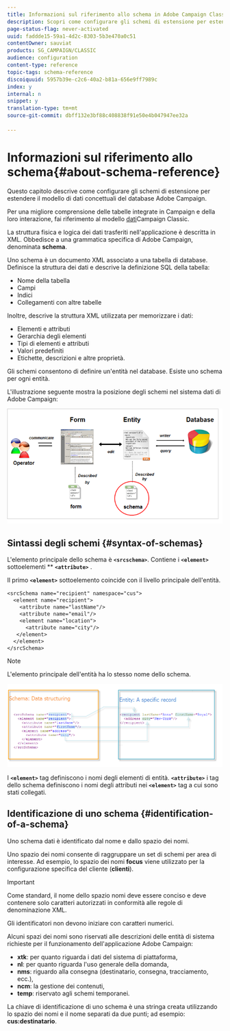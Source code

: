 ```yaml
---
title: Informazioni sul riferimento allo schema in Adobe Campaign Classic
description: Scopri come configurare gli schemi di estensione per estendere il modello di dati concettuali del database Adobe Campaign Classic.
page-status-flag: never-activated
uuid: faddde15-59a1-4d2c-8303-5b3e470a0c51
contentOwner: sauviat
products: SG_CAMPAIGN/CLASSIC
audience: configuration
content-type: reference
topic-tags: schema-reference
discoiquuid: 5957b39e-c2c6-40a2-b81a-656e9ff7989c
index: y
internal: n
snippet: y
translation-type: tm+mt
source-git-commit: dbff132e3bf88c408838f91e50e4b047947ee32a

---
```



# Informazioni sul riferimento allo schema{#about-schema-reference}

Questo capitolo descrive come configurare gli schemi di estensione per estendere il modello di dati concettuali del database Adobe Campaign.

Per una migliore comprensione delle tabelle integrate in Campaign e della loro interazione, fai riferimento al modello [dati](https://helpx.adobe.com/campaign/kb/acc-datamodel.html)Campaign Classic.

La struttura fisica e logica dei dati trasferiti nell&#39;applicazione è descritta in XML. Obbedisce a una grammatica specifica di Adobe Campaign, denominata **schema**.

Uno schema è un documento XML associato a una tabella di database. Definisce la struttura dei dati e descrive la definizione SQL della tabella:

* Nome della tabella
* Campi
* Indici
* Collegamenti con altre tabelle

Inoltre, descrive la struttura XML utilizzata per memorizzare i dati:

* Elementi e attributi
* Gerarchia degli elementi
* Tipi di elementi e attributi
* Valori predefiniti
* Etichette, descrizioni e altre proprietà.

Gli schemi consentono di definire un&#39;entità nel database. Esiste uno schema per ogni entità.

L&#39;illustrazione seguente mostra la posizione degli schemi nel sistema dati di Adobe Campaign:

![](assets/reference_schema_intro.png)

## Sintassi degli schemi {#syntax-of-schemas}

L&#39;elemento principale dello schema è **`<srcschema>`**. Contiene i **`<element>`** sottoelementi ** **`<attribute>`** .

Il primo **`<element>`** sottoelemento coincide con il livello principale dell&#39;entità.

```
<srcSchema name="recipient" namespace="cus">
  <element name="recipient">  
    <attribute name="lastName"/>
    <attribute name="email"/>
    <element name="location">
      <attribute name="city"/>
   </element>
  </element>
</srcSchema>
```

>[!NOTE]
>
>L&#39;elemento principale dell&#39;entità ha lo stesso nome dello schema.

![](assets/s_ncs_configuration_schema_and_entity.png)

I **`<element>`** tag definiscono i nomi degli elementi di entità. **`<attribute>`** i tag dello schema definiscono i nomi degli attributi nei **`<element>`** tag a cui sono stati collegati.

## Identificazione di uno schema {#identification-of-a-schema}

Uno schema dati è identificato dal nome e dallo spazio dei nomi.

Uno spazio dei nomi consente di raggruppare un set di schemi per area di interesse. Ad esempio, lo spazio dei nomi **focus** viene utilizzato per la configurazione specifica del cliente (**clienti**).

>[!IMPORTANT]
>
>Come standard, il nome dello spazio nomi deve essere conciso e deve contenere solo caratteri autorizzati in conformità alle regole di denominazione XML.
>
>Gli identificatori non devono iniziare con caratteri numerici.

Alcuni spazi dei nomi sono riservati alle descrizioni delle entità di sistema richieste per il funzionamento dell&#39;applicazione Adobe Campaign:

* **xtk**: per quanto riguarda i dati del sistema di piattaforma,
* **nl**: per quanto riguarda l&#39;uso generale della domanda,
* **nms**: riguardo alla consegna (destinatario, consegna, tracciamento, ecc.),
* **ncm**: la gestione dei contenuti,
* **temp**: riservato agli schemi temporanei.

La chiave di identificazione di uno schema è una stringa creata utilizzando lo spazio dei nomi e il nome separati da due punti; ad esempio: **cus:destinatario**.
